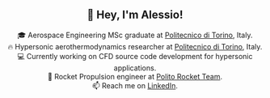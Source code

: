 <h2 align="center">👋 Hey, I'm Alessio!</h1>
<p align="center">
  🎓 Aerospace Engineering MSc graduate at <a href="https://www.polito.it/" target="_blank">Politecnico di Torino</a>, Italy.<br/>
  🔥 Hypersonic aerothermodynamics researcher at <a href="https://www.polito.it/" target="_blank">Politecnico di Torino</a>, Italy.<br/>
  💻 Currently working on CFD source code development for hypersonic applications.<br/>
  🚀 Rocket Propulsion engineer at <a href="https://www.politorocketteam.it/" target="_blank">Polito Rocket Team</a>.<br/>
  📫 Reach me on <a href="https://www.linkedin.com/in/alessioimprota/" target="_blank">LinkedIn</a>.
<p/>
